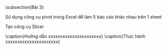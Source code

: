 \subsection{Bài 3}

Sử dụng công cụ pivot trong Excel để làm 5 báo cáo khác nhau trên 1 sheet


Tạo công cụ Slicer




\caption{Hướng dẫn xxxxxxxxxxxxxxxxxxxxxx}
\caption{Thực hành xxxxxxxxxxxxxxxxxxxxxx}
